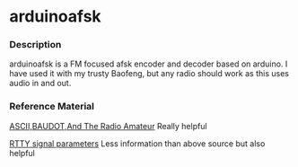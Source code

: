 # arduinoafsk
### Description
arduinoafsk is a FM focused afsk encoder and decoder based on arduino.
I have used it with my trusty Baofeng, but any radio should work as this uses audio in and out.

### Reference Material


[ASCII,BAUDOT,And The Radio Amateur](https://www.navy-radio.com/rtty/hal/misc/hal-ascii-baudot.pdf)
Really helpful

[RTTY signal parameters](http://www.kloth.net/radio/rtty.php)
Less information than above source but also helpful
